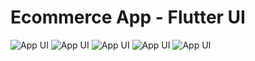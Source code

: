 # Ecommerce App  - Flutter UI

 ![App UI](/image1.jpeg) ![App UI](/image2.jpeg) ![App UI](/image3.jpeg) ![App UI](/image4.jpeg) ![App UI](/image5.jpeg)